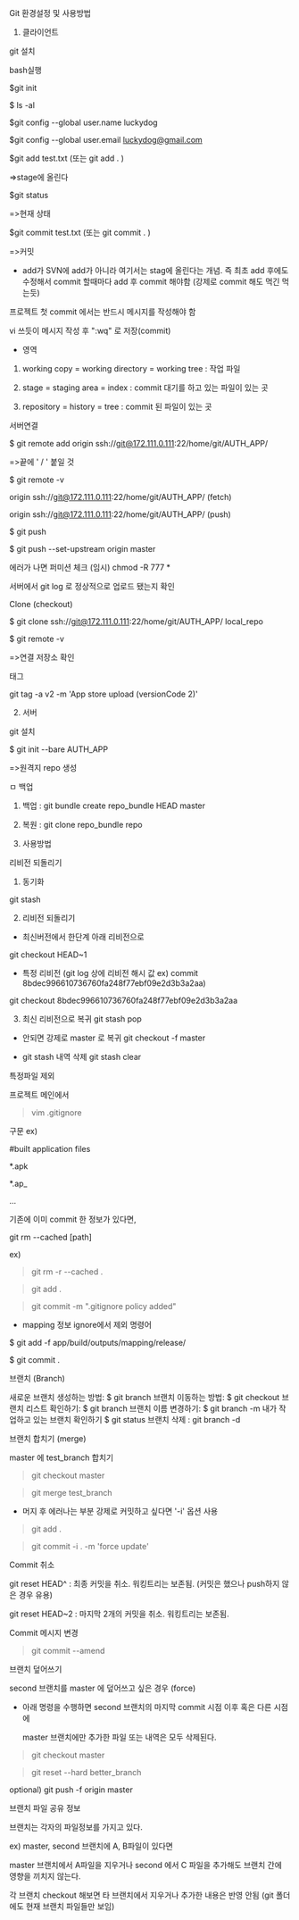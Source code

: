 Git 환경설정 및 사용방법



1. 클라이언트



git 설치



bash실행 



$git init



$ ls -al



$git config --global user.name luckydog

$git config --global user.email luckydog@gmail.com



$git add test.txt (또는 git add . )

=>stage에 올린다



$git status

=>현재 상태



$git commit test.txt (또는 git commit . )

=>커밋



* add가 SVN에 add가 아니라 여기서는 stag에 올린다는 개념. 즉 최초 add 후에도 수정해서 commit 할때마다 add 후 commit 해야함 (강제로 commit 해도 먹긴 먹는듯)

프로젝트 첫 commit 에서는 반드시 메시지를 작성해야 함

vi 쓰듯이 메시지 작성 후 ":wq" 로 저장(commit)



* 영역

1) working copy = working directory = working tree : 작업 파일

2) stage = staging area = index : commit 대기를 하고 있는 파일이 있는 곳

3) repository = history = tree : commit 된 파일이 있는 곳



서버연결

$ git remote add origin ssh://git@172.111.0.111:22/home/git/AUTH_APP/

=>끝에 ' /  ' 붙일 것


$ git remote -v

origin  ssh://git@172.111.0.111:22/home/git/AUTH_APP/ (fetch)

origin  ssh://git@172.111.0.111:22/home/git/AUTH_APP/ (push)


$ git push

$ git push --set-upstream origin master

에러가 나면 퍼미션 체크 (임시)
chmod -R 777 *

서버에서 git log 로 정상적으로 업로드 됐는지 확인





Clone (checkout)

$ git clone ssh://git@172.111.0.111:22/home/git/AUTH_APP/ local_repo



$ git remote -v

=>연결 저장소 확인



태그

git tag -a v2 -m 'App store upload (versionCode 2)'




2. 서버



git 설치

$  git init --bare AUTH_APP

=>원격지 repo 생성




ㅁ 백업

1) 백업 : git bundle create repo_bundle HEAD master

2) 복원 : git clone repo_bundle repo





3. 사용방법



리비전 되돌리기



1) 동기화

git stash 



2) 리비전 되돌리기

- 최신버전에서 한단계 아래 리비전으로

git checkout HEAD~1



- 특정 리비전 (git log 상에 리비전 해시 값 ex) commit 8bdec996610736760fa248f77ebf09e2d3b3a2aa)

git checkout 8bdec996610736760fa248f77ebf09e2d3b3a2aa


3) 최신 리비전으로 복귀
git stash pop

* 안되면 강제로 master 로 복귀
git checkout -f master

* git stash 내역 삭제
git stash clear




특정파일 제외



프로젝트 메인에서

>vim .gitignore

구문 ex)

#built application files

*.apk

*.ap_

...



기존에 이미 commit 한 정보가 있다면,

git rm --cached [path]

ex)

>git rm -r --cached .



>git add .



>git commit -m ".gitignore policy added"



* mapping 정보 ignore에서 제외 명령어

$ git add -f app/build/outputs/mapping/release/

$ git commit .





브랜치 (Branch)

새로운 브랜치 생성하는 방법: $ git branch <BRANCHNAME>
브랜치 이동하는 방법: $ git checkout <BRANCHNAME>
브랜치 리스트 확인하기: $ git branch
브랜치 이름 변경하기: $ git branch -m <BRANCHNAME>
내가 작업하고 있는 브랜치 확인하기 $ git status
브랜치 삭제 : git branch -d <BRANCHNAME>




브랜치 합치기 (merge)

master 에 test_branch 합치기

>git checkout master

>git merge test_branch



* 머지 후 에러나는 부분 강제로 커밋하고 싶다면 '-i' 옵션 사용

>git add .

>git commit -i . -m 'force update'


Commit 취소

git reset HEAD^ : 최종 커밋을 취소. 워킹트리는 보존됨. (커밋은 했으나 push하지 않은 경우 유용)

git reset HEAD~2 : 마지막 2개의 커밋을 취소. 워킹트리는 보존됨.



Commit 메시지 변경

>git commit --amend





브랜치 덮어쓰기

second 브랜치를 master 에 덮어쓰고 싶은 경우 (force)



* 아래 명령을 수행하면 second 브랜치의 마지막 commit 시점 이후 혹은 다른 시점에

   master 브랜치에만 추가한 파일 또는 내역은 모두 삭제된다.



>git checkout master


>git reset --hard better_branch

optional)
git push -f origin master



브랜치 파일 공유 정보

브랜치는 각자의 파일정보를 가지고 있다.

ex) master, second 브랜치에 A, B파일이 있다면

master 브랜치에서 A파일을 지우거나 second 에서 C 파일을 추가해도 브랜치 간에 영향을 끼치지 않는다.

각 브랜치 checkout 해보면 타 브랜치에서 지우거나 추가한 내용은 반영 안됨 (git 폴더에도 현재 브랜치 파일들만 보임)
